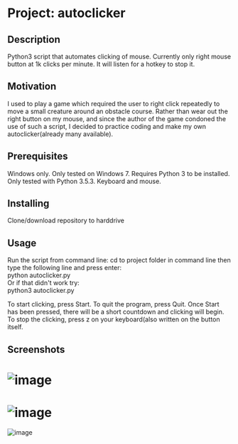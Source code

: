 # Project: autoclicker

## Description
Python3 script that automates clicking of mouse. Currently only right mouse button at 1k clicks per minute. It will listen for a hotkey to stop it.

## Motivation
I used to play a game which required the user to right click repeatedly to move a small creature around an obstacle course.
Rather than wear out the right button on my mouse, and since the author of the game condoned the use of such a script,
I decided to practice coding and make my own autoclicker(already many available).

## Prerequisites
Windows only. Only tested on Windows 7.
Requires Python 3 to be installed. Only tested with Python 3.5.3.
Keyboard and mouse.

## Installing
Clone/download repository to harddrive

## Usage
Run the script from command line:
cd to project folder in command line then type the following line and press enter:  
python autoclicker.py  
Or if that didn't work try:  
python3 autoclicker.py

To start clicking, press Start. To quit the program, press Quit.
Once Start has been pressed, there will be a short countdown and clicking will begin.
To stop the clicking, press z on your keyboard(also written on the button itself.

## Screenshots
![image](https://user-images.githubusercontent.com/31293098/47320011-18fca500-d648-11e8-93c3-980e774bc2d5.png)  
=======
![image](https://user-images.githubusercontent.com/31293098/47320015-1ef28600-d648-11e8-9fbc-07ec55240a46.png)  
=======
![image](https://user-images.githubusercontent.com/31293098/47320021-22860d00-d648-11e8-849c-6d91f56b0f22.png)
